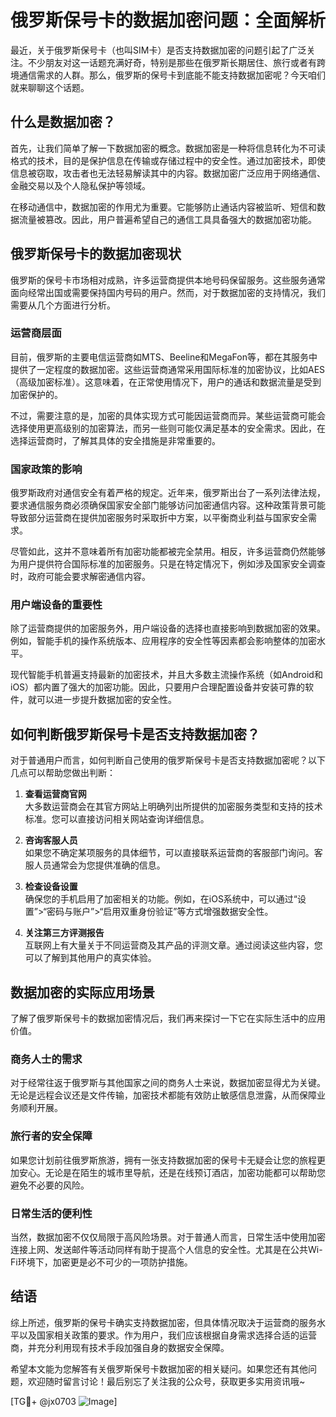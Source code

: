 # 俄罗斯保号卡的数据加密问题：全面解析

最近，关于俄罗斯保号卡（也叫SIM卡）是否支持数据加密的问题引起了广泛关注。不少朋友对这一话题充满好奇，特别是那些在俄罗斯长期居住、旅行或者有跨境通信需求的人群。那么，俄罗斯的保号卡到底能不能支持数据加密呢？今天咱们就来聊聊这个话题。

## 什么是数据加密？

首先，让我们简单了解一下数据加密的概念。数据加密是一种将信息转化为不可读格式的技术，目的是保护信息在传输或存储过程中的安全性。通过加密技术，即使信息被窃取，攻击者也无法轻易解读其中的内容。数据加密广泛应用于网络通信、金融交易以及个人隐私保护等领域。

在移动通信中，数据加密的作用尤为重要。它能够防止通话内容被监听、短信和数据流量被篡改。因此，用户普遍希望自己的通信工具具备强大的数据加密功能。

## 俄罗斯保号卡的数据加密现状

俄罗斯的保号卡市场相对成熟，许多运营商提供本地号码保留服务。这些服务通常面向经常出国或需要保持国内号码的用户。然而，对于数据加密的支持情况，我们需要从几个方面进行分析。

### 运营商层面

目前，俄罗斯的主要电信运营商如MTS、Beeline和MegaFon等，都在其服务中提供了一定程度的数据加密。这些运营商通常采用国际标准的加密协议，比如AES（高级加密标准）。这意味着，在正常使用情况下，用户的通话和数据流量是受到加密保护的。

不过，需要注意的是，加密的具体实现方式可能因运营商而异。某些运营商可能会选择使用更高级别的加密算法，而另一些则可能仅满足基本的安全需求。因此，在选择运营商时，了解其具体的安全措施是非常重要的。

### 国家政策的影响

俄罗斯政府对通信安全有着严格的规定。近年来，俄罗斯出台了一系列法律法规，要求通信服务商必须确保国家安全部门能够访问加密通信内容。这种政策背景可能导致部分运营商在提供加密服务时采取折中方案，以平衡商业利益与国家安全需求。

尽管如此，这并不意味着所有加密功能都被完全禁用。相反，许多运营商仍然能够为用户提供符合国际标准的加密服务。只是在特定情况下，例如涉及国家安全调查时，政府可能会要求解密通信内容。

### 用户端设备的重要性

除了运营商提供的加密服务外，用户端设备的选择也直接影响到数据加密的效果。例如，智能手机的操作系统版本、应用程序的安全性等因素都会影响整体的加密水平。

现代智能手机普遍支持最新的加密技术，并且大多数主流操作系统（如Android和iOS）都内置了强大的加密功能。因此，只要用户合理配置设备并安装可靠的软件，就可以进一步提升数据加密的安全性。

## 如何判断俄罗斯保号卡是否支持数据加密？

对于普通用户而言，如何判断自己使用的俄罗斯保号卡是否支持数据加密呢？以下几点可以帮助您做出判断：

1. **查看运营商官网**  
   大多数运营商会在其官方网站上明确列出所提供的加密服务类型和支持的技术标准。您可以直接访问相关网站查询详细信息。

2. **咨询客服人员**  
   如果您不确定某项服务的具体细节，可以直接联系运营商的客服部门询问。客服人员通常会为您提供准确的信息。

3. **检查设备设置**  
   确保您的手机启用了加密相关的功能。例如，在iOS系统中，可以通过“设置”>“密码与账户”>“启用双重身份验证”等方式增强数据安全性。

4. **关注第三方评测报告**  
   互联网上有大量关于不同运营商及其产品的评测文章。通过阅读这些内容，您可以了解到其他用户的真实体验。

## 数据加密的实际应用场景

了解了俄罗斯保号卡的数据加密情况后，我们再来探讨一下它在实际生活中的应用价值。

### 商务人士的需求

对于经常往返于俄罗斯与其他国家之间的商务人士来说，数据加密显得尤为关键。无论是远程会议还是文件传输，加密技术都能有效防止敏感信息泄露，从而保障业务顺利开展。

### 旅行者的安全保障

如果您计划前往俄罗斯旅游，拥有一张支持数据加密的保号卡无疑会让您的旅程更加安心。无论是在陌生的城市里导航，还是在线预订酒店，加密功能都可以帮助您避免不必要的风险。

### 日常生活的便利性

当然，数据加密不仅仅局限于高风险场景。对于普通人而言，日常生活中使用加密连接上网、发送邮件等活动同样有助于提高个人信息的安全性。尤其是在公共Wi-Fi环境下，加密更是必不可少的一项防护措施。

## 结语

综上所述，俄罗斯的保号卡确实支持数据加密，但具体情况取决于运营商的服务水平以及国家相关政策的要求。作为用户，我们应该根据自身需求选择合适的运营商，并充分利用现有技术手段加强自身的数据安全保障。

希望本文能为您解答有关俄罗斯保号卡数据加密的相关疑问。如果您还有其他问题，欢迎随时留言讨论！最后别忘了关注我的公众号，获取更多实用资讯哦~

[TG💪+ @jx0703 ![Image](https://github.com/user-attachments/assets/dbca1d08-cadb-493c-b0ec-ad6f7a83f270)]